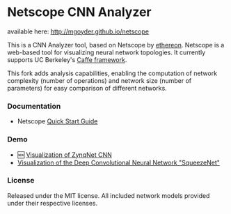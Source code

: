 # Netscope CNN Analyzer

available here: http://mgoyder.github.io/netscope 

This is a CNN Analyzer tool, based on Netscope by [ethereon](https://github.com/ethereon).
Netscope is a web-based tool for visualizing neural network topologies. It currently supports UC Berkeley's [Caffe framework](https://github.com/bvlc/caffe).

This fork adds analysis capabilities, enabling the computation of network complexity (number of operations) and network size (number of parameters) for easy comparison of different networks.

### Documentation
- Netscope [Quick Start Guide](http://mgoyder.github.io/netscope/quickstart.html)

### Demo
- :new: [Visualization of ZynqNet CNN](http://mgoyder.github.io/netscope/#/preset/zynqnet)
- [Visualization of the Deep Convolutional Neural Network "SqueezeNet"](http://mgoyder.github.io/netscope/#/preset/squeezenet)

### License

Released under the MIT license.
All included network models provided under their respective licenses.
